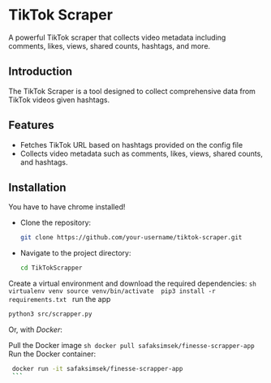 # TikTok Scraper

A powerful TikTok scraper that collects video metadata including comments, likes, views, shared counts, hashtags, and more.

## Introduction

The TikTok Scraper is a tool designed to collect comprehensive data from TikTok videos given hashtags. 

## Features

- Fetches TikTok URL based on hashtags provided on the config file
- Collects video metadata such as comments, likes, views, shared counts, and hashtags.

## Installation

You have to have chrome installed!

- Clone the repository:
    ```sh
    git clone https://github.com/your-username/tiktok-scraper.git
    ```
- Navigate to the project directory:
    ```sh
    cd TikTokScrapper
    ```
Create a virtual environment and download the required dependencies:
    ```sh
    virtualenv venv
    source venv/bin/activate 
    pip3 install -r requirements.txt
    ```
run the app
   ```sh
   python3 src/scrapper.py
   ```
   
Or, with *Docker*:

Pull the Docker image
    ```sh
    docker pull safaksimsek/finesse-scrapper-app
    ```
Run the Docker container:
   ```sh
    docker run -it safaksimsek/finesse-scrapper-app
    ```


